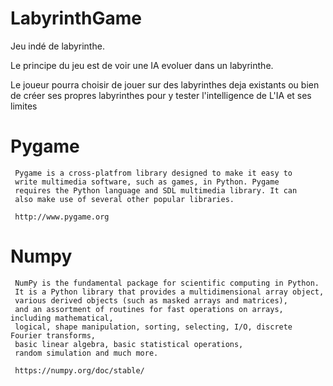# LabyrinthGame

Jeu indé de labyrinthe.

Le principe du jeu est de voir une IA evoluer dans un labyrinthe. 

Le joueur pourra choisir de jouer sur des labyrinthes deja existants ou bien de créer ses propres labyrinthes pour y tester l'intelligence de L'IA et ses limites 

Pygame
============

     Pygame is a cross-platfrom library designed to make it easy to
     write multimedia software, such as games, in Python. Pygame
     requires the Python language and SDL multimedia library. It can
     also make use of several other popular libraries.

     http://www.pygame.org

Numpy 
==========
     NumPy is the fundamental package for scientific computing in Python. 
     It is a Python library that provides a multidimensional array object, 
     various derived objects (such as masked arrays and matrices), 
     and an assortment of routines for fast operations on arrays, including mathematical, 
     logical, shape manipulation, sorting, selecting, I/O, discrete Fourier transforms, 
     basic linear algebra, basic statistical operations, 
     random simulation and much more.
     
     https://numpy.org/doc/stable/
